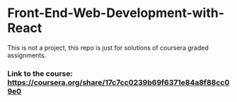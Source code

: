 # Front-End-Web-Development-with-React
This is not a project, this repo is just for solutions of coursera graded assignments.
### Link to the course: https://coursera.org/share/17c7cc0239b69f6371e84a8f88cc09e0
